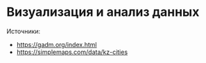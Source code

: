 # Визуализация и анализ данных 

Источники:
- https://gadm.org/index.html
- https://simplemaps.com/data/kz-cities

